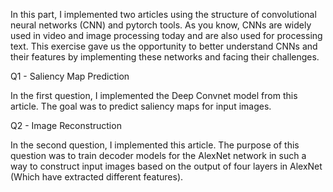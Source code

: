 In this part, I implemented two articles using the structure of convolutional neural networks (CNN) and pytorch tools.
As you know, CNNs are widely used in video and image processing today and are also used for processing text. 
This exercise gave us the opportunity to better understand CNNs and their features by implementing these networks and facing their challenges.

Q1 - Saliency Map Prediction

In the first question, I implemented the Deep Convnet model from this article. The goal was to predict saliency maps for input images.

Q2 - Image Reconstruction

In the second question, I implemented this article. The purpose of this question was to train decoder models for the AlexNet network in such a way to construct input images based on the output of four layers in AlexNet (Which have extracted different features).
